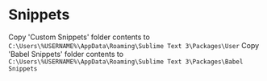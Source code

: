 # Snippets

Copy 'Custom Snippets' folder contents to ```C:\Users\%USERNAME%\AppData\Roaming\Sublime Text 3\Packages\User```
Copy 'Babel Snippets' folder contents to ```C:\Users\%USERNAME%\AppData\Roaming\Sublime Text 3\Packages\Babel Snippets```
